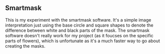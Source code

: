 ## Smartmask

This is my experiment with the smartmask software. It's a simple image interpretation just using the base circle and square shapes to denote the difference between white and black parts of the mask. The smartmask software doesn't really work for my project (as it foucses on the specific parts of flowers), which is unfortunate as it's a much faster way to go about creating the masks.